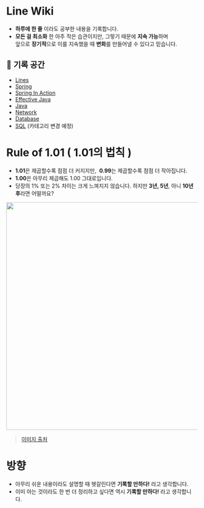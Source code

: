 # Line Wiki

- **하루에 한 줄** 이라도 공부한 내용을 기록합니다.
- **모든 걸 최소화** 한 아주 작은 습관이지만, 그렇기 때문에 **지속 가능**하며 <br>
  앞으로 **장기적**으로 이를 지속했을 때 **변화**를 만들어낼 수 있다고 믿습니다.

## 📓 기록 공간

- [Lines](https://github.com/bky373/line-snipets/blob/main/Lines.md#Lines)
- [Spring](https://github.com/bky373/line-wiki/blob/main/Spring.md#Spring)
- [Spring In Action](https://github.com/bky373/line-wiki/blob/main/Spring_In_Action/Introduction.md#Spring-In-Action)
- [Effective Java](https://github.com/bky373/line-wiki/blob/main/Effective_Java.md#Effective-Java)
- [Java](https://github.com/bky373/line-wiki/blob/main/Java.md#Java)
- [Network](https://github.com/bky373/line-wiki/blob/main/Network.md#Network)
- [Database](https://github.com/bky373/line-wiki/blob/main/Database.md#Database)
- [SQL](https://github.com/bky373/line-wiki/blob/main/SQL/Introduction.md#SQL)  (카테고리 변경 예정)


# Rule of 1.01 ( 1.01의 법칙 )

- **1.01**은 제곱할수록 점점 더 커지지만, &nbsp;**0.99**는 제곱할수록 점점 더 작아집니다.
- **1.00**은 아무리 제곱해도 1.00 그대로입니다.
- 당장의 1% 또는 2% 차이는 크게 느껴지지 않습니다. 하지만 **3년, 5년**, 아니 **10년 후**라면 어떨까요?
 
<img src=https://user-images.githubusercontent.com/49539592/124255372-0c54dc80-db65-11eb-8aa6-b4b3a2f5abf5.png width=600 />

> [이미지 출처](http://www.iboram.co.kr/bbs/board.php?bo_table=guide&wr_id=4)


# 방향

- 아무리 쉬운 내용이라도 설명할 때 헷갈린다면 **기록할 만하다!** 라고 생각합니다. 
- 이미 아는 것이라도 한 번 더 정리하고 싶다면 역시 **기록할 만하다!** 라고 생각합니다. 
